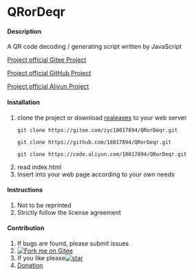 # QRorDeqr

#### Description
A QR code decoding / generating script written by JavaScript

[Project official Gitee Project](https://gitee.com/zyc18017894/QRorDeqr)

[Project official GitHub Project](https://github.com/18017894/QRorDeqr)

[Project official Aliyun Project](https://code.aliyun.com/18017894/QRorDeqr.git)


#### Installation

1.  clone the project or download [realeases](https://gitee.com/zyc18017894/QRorDeqr/releases) to your web server
    ```
    git clone https://gitee.com/zyc18017894/QRorDeqr.git
    ```
    ```
    git clone https://github.com/18017894/QRorDeqr.git
    ```
    ```
    git clone https://code.aliyun.com/18017894/QRorDeqr.git
    ```
2.  read index.html
3.  Insert into your web page according to your own needs

#### Instructions

1.  Not to be reprinted
2.  Strictly follow the license agreement

#### Contribution

1.  If bugs are found, please submit issues
2.  [![Fork me on Gitee](https://gitee.com/zyc18017894/QRorDeqr/widgets/widget_3.svg)](https://gitee.com/zyc18017894/QRorDeqr)
3.  If you like please[![star](https://gitee.com/zyc18017894/QRorDeqr/badge/star.svg?theme=white)](https://gitee.com/zyc18017894/QRorDeqr/stargazers)
4.  [Donation](https://gitee.com/zyc18017894/QrorDeqr#%E6%8D%90%E8%B5%A0)